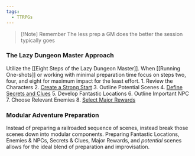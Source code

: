 ```yaml
---
tags:
  - TTRPGs
---
```



> [!Note] Remember
> The less prep a GM does the better the session typically goes

### The Lazy Dungeon Master Approach
Utilize the [[Eight Steps of the Lazy Dungeon Master]]. When [[Running One-shots]] or working with minimal preparation time focus on steps two, four, and eight for maximum impact for the least effort.
	1. Review the Characters
	2. <u>Create a Strong Start</u>
	3. Outline Potential Scenes
	4. <u>Define Secrets and Clues</u>
	5. Develop Fantastic Locations
	6. Outline Important NPC
	7. Choose Relevant Enemies
	8. <u>Select Major Rewards</u>

### Modular Adventure Preparation
Instead of preparing a railroaded sequence of scenes, instead break those scenes down into modular components. Preparing Fantastic Locations, Enemies & NPCs, Secrets & Clues, Major Rewards, and *potential* scenes allows for the ideal blend of preparation and improvisation.